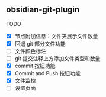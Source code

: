 ## obsidian-git-plugin

TODO
- [x] 节点附加信息：文件夹展示文件数量
- [x] 回退 git 部分文件功能
- [ ] 文件颜色标注
- [ ] git 提交注释上方添加文件类型和数量
- [x] commit 按钮功能
- [x] Commit and Push 按钮功能
- [x] 文件监控
- [ ] 设置页面
